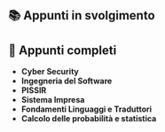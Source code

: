 ## 📚 Appunti in svolgimento

## 📖 Appunti completi
- **Cyber Security**
- **Ingegneria del Software**
- **PISSIR**
- **Sistema Impresa**
- **Fondamenti Linguaggi e Traduttori**
- **Calcolo delle probabilità e statistica**
